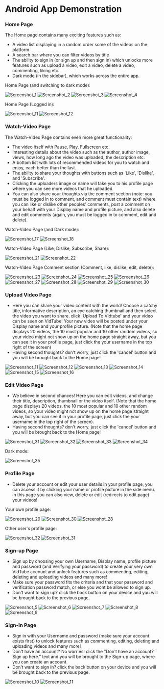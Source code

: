 # Android App Demonstration

### Home Page
The Home page contains many exciting features such as:
- A video list displaying in a random order some of the videos on the platform
- A search bar where you can filter videos by title
- The ability to sign in (or sign up and then sign in) which unlocks more features such as upload a video, edit a video, delete a video, commenting, liking etc.
- Dark mode (in the sidebar), which works across the entire app.

Home Page (and switching to dark mode):

![Screenshot_1](https://github.com/user-attachments/assets/f97ad2f9-2427-47e0-bc5e-b63184bec663)
![Screenshot_2](https://github.com/user-attachments/assets/2c1efc6c-3531-4178-89bb-e0212b750229)
![Screenshot_3](https://github.com/user-attachments/assets/50bf9db5-b188-47b9-9d3b-c614a8fc873c)
![Screenshot_4](https://github.com/user-attachments/assets/aacbf4e7-a2d1-446c-9ebe-b6808333d99c)

Home Page (Logged in):

![Screenshot_11](https://github.com/user-attachments/assets/6fd12230-9d1e-4ff2-a6cc-3b7d6643d0db)
![Screenshot_12](https://github.com/user-attachments/assets/223b51d3-9a92-4877-a23c-bce0b476cede)


### Watch-Video Page
The Watch-Video Page contains even more great functionality:
- The video itself with Pause, Play, Fullscreen etc.
- Interesting details about the video such as the author, author image, views, how long ago the video was uploaded, the description etc.
- A bottom list with lots of recommended videos for you to watch and enjoy, each better than the last.
- The ability to share your thoughts with buttons such as 'Like', 'Dislike', and 'Subscribe'.
- Clicking the uploaders image or name will take you to his profile page where you can see more videos that he uploaded.
- You can also share your thoughts via the comment section (note: you must be logged in to comment, and comment must contain text) where you can like or 
  dislike other peoples' comments, post a comment on your behalf with your Display name and profile picture, and also delete and edit comments (again, 
  you must be logged in to comment, edit and delete).

Watch-Video Page (and Dark mode):

![Screenshot_17](https://github.com/user-attachments/assets/9db459f3-9fb1-4dbc-bb90-07c8cbd9ab32)
![Screenshot_18](https://github.com/user-attachments/assets/c8ee6610-0644-458a-a0f8-31b8b8dd9de4)

Watch-Video Page (Like, Dislike, Subscribe, Share):

![Screenshot_21](https://github.com/user-attachments/assets/d46b59ad-60b5-4964-aecc-f2d1dfe30938)
![Screenshot_22](https://github.com/user-attachments/assets/1d8760e0-ac54-4ed4-ab66-e6749d793ae6)

Watch-Video Page Comment section (Comment, like, dislike, edit, delete):

![Screenshot_23](https://github.com/user-attachments/assets/5e38941c-ab8b-43bc-be7a-e312327ac93d)
![Screenshot_24](https://github.com/user-attachments/assets/64766c0e-9384-4d55-8981-a3ce42abee0c)
![Screenshot_25](https://github.com/user-attachments/assets/824437d7-5ea6-4e63-a1f7-59a688c24323)
![Screenshot_26](https://github.com/user-attachments/assets/5d708d15-8661-4e85-98f6-99984f2cd12d)
![Screenshot_27](https://github.com/user-attachments/assets/34ad6eab-2821-481a-a046-55b35b79b3a6)
![Screenshot_28](https://github.com/user-attachments/assets/06377f92-f66e-4d1b-a2bc-6f8ae2d0dcb4)
![Screenshot_29](https://github.com/user-attachments/assets/45f2aec2-a355-42cd-80a6-4d1ebd29ebea)
![Screenshot_30](https://github.com/user-attachments/assets/ba5e2453-0f00-43c5-bacc-d99265e7b44e)


### Upload Video Page
- Here you can share your video content with the world!
  Choose a catchy title, informative description, an eye catching thumbnail and then select the video you want to share. click 'Upload To Vidtube' and 
  your video can be seen on VidTube!
  Your new video will be posted under your Display name and your profile picture. (Note that the home page displays 20 videos, the 10 most popular and 10 
  other random videos, so your video might not show up on the home page straight away, but you can see it in your profile page, just click the your 
  username in the top right of the screen)
- Having second thoughts? don't worry, just click the 'cancel' button and you will be brought back to the Home page!

![Screenshot_11](https://github.com/user-attachments/assets/702b7a1c-ee56-4ed5-b497-7d5f9458b12f)
![Screenshot_12](https://github.com/user-attachments/assets/c587dc0f-18ed-4f29-a4e3-7402aec38c04)
![Screenshot_13](https://github.com/user-attachments/assets/72137a6f-f29f-40c1-8a4b-5ef6f7ef65bf)
![Screenshot_14](https://github.com/user-attachments/assets/7053c073-5ade-4308-80bc-019daca31111)
![Screenshot_15](https://github.com/user-attachments/assets/c0b6d18e-4598-40bf-b6b9-368550243bd5)
![Screenshot_16](https://github.com/user-attachments/assets/1bb3d9fe-d291-452a-b009-0de27661441d)


### Edit Video Page
- We believe in second chances! Here you can edit videos, and change their title, description, thumbnail or the video itself. (Note that the home page 
  displays 20 videos, the 10 most popular and 10 other random videos, so your video might not show up on the home page straight away, but you can see it 
  in your profile page, just click the your username in the top right of the screen).
- Having second thoughts? don't worry, just click the 'cancel' button and you will be brought back to the Home page!

![Screenshot_31](https://github.com/user-attachments/assets/7eed8e79-5e00-4bf3-91d8-dd1c6791b097)
![Screenshot_32](https://github.com/user-attachments/assets/d3206f28-11c5-491e-a32b-1d705b3ab9fc)
![Screenshot_33](https://github.com/user-attachments/assets/bf5ba004-2098-41d2-9cfb-c5ad4d1419b0)
![Screenshot_34](https://github.com/user-attachments/assets/faabe981-78af-4bc5-b3eb-d8b59849e27b)


Dark mode:

![Screenshot_35](https://github.com/user-attachments/assets/1ceb611b-86cd-4847-8ec0-238a6424a888)

### Profile Page
- Delete your account or edit your user details in your profile page, you can access it by clicking your name or profile picture in the side menu. in 
  this page you can also view, delete or edit (redirects to edit page) your videos!

Your own profile page:

![Screenshot_29](https://github.com/user-attachments/assets/9b8172ab-6ff8-43ef-a65f-e7d6a4e80c2b)
![Screenshot_30](https://github.com/user-attachments/assets/c28ea1ce-2681-46a5-b422-2ef062f8e512)
![Screenshot_28](https://github.com/user-attachments/assets/ab705561-23f0-4032-8408-49af71454ed2)


Other user's profile page:

![Screenshot_32](https://github.com/user-attachments/assets/ce1f92a4-b8b9-4b59-a340-0e3b0bc892af)
![Screenshot_31](https://github.com/user-attachments/assets/dcf91de7-fb68-4cc0-aff8-02d16b4a90c3)


### Sign-up Page
- Sign up by choosing your own Username, Display name, profile picture and password (and Verifying your password) to create your very own VidTube account 
  and unlock features such as commenting, editing, deleting and uploading videos and many more!
- Make sure your password fits the criteria and that your password and verification password match, or else you wont be allowed to sign up.
- Don't want to sign up? click the back button on your device and you will be brought back to the previous page.

![Screenshot_5](https://github.com/user-attachments/assets/b862a792-54ab-4bc8-83da-77b02678f707)
![Screenshot_6](https://github.com/user-attachments/assets/b312e261-89c0-4343-954b-0dcd8d1d7eba)
![Screenshot_7](https://github.com/user-attachments/assets/9a8c71ba-9543-4087-bdfe-7efa47e81755)
![Screenshot_8](https://github.com/user-attachments/assets/f1cc5b38-db50-4436-be78-d23041818c51)
![Screenshot_9](https://github.com/user-attachments/assets/877ae1e4-d03f-42c6-a7c1-5c575d187241)

### Sign-in Page
- Sign in with your Username and password (make sure your account exists first) to unlock features such as commenting, editing, deleting and uploading 
  videos and many more!
- Don't have an account? No worries! click the "Don't have an account? Sign up here." text and you will be brought to the Sign-up page, where you can 
  create an account.
- Don't want to sign in? click the back button on your device and you will be brought back to the previous page.

![Screenshot_10](https://github.com/user-attachments/assets/5a25fefa-9c27-47a8-ab96-1ce6730747c2)
![Screenshot_11](https://github.com/user-attachments/assets/3b38f2ee-be2d-46e8-a58a-e918dc22e0bf)

